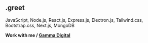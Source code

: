<h2>.greet</h2>

JavaScript, Node.js, React.js, Express.js, Electron.js, Tailwind.css, Bootstrap.css, Next.js, MongoDB

**Work with me / [Gamma Digital](https://discord.gg/5Ak6hVSDkS)**

